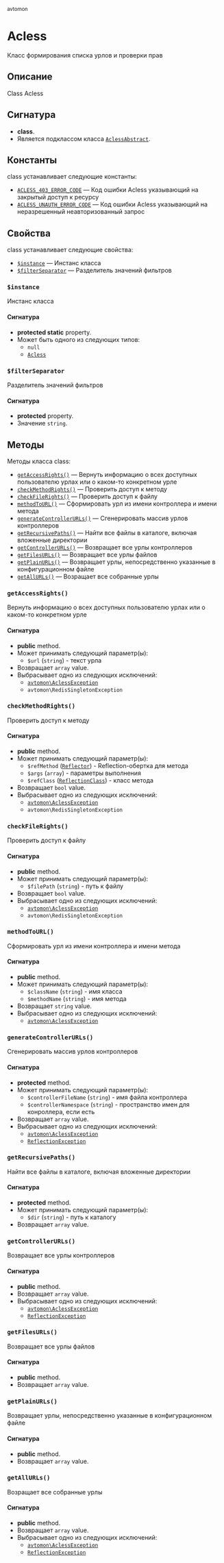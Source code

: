 <small>avtomon</small>

Acless
======

Класс формирования списка урлов и проверки прав

Описание
-----------

Class Acless

Сигнатура
---------

- **class**.
- Является подклассом класса [`AclessAbstract`](../avtomon/AclessAbstract.md).

Константы
---------

class устанавливает следующие константы:

- [`ACLESS_403_ERROR_CODE`](#ACLESS_403_ERROR_CODE) &mdash; Код ошибки Acless указывающий на закрытый доступ к ресурсу
- [`ACLESS_UNAUTH_ERROR_CODE`](#ACLESS_UNAUTH_ERROR_CODE) &mdash; Код ошибки Acless указывающий на неразрешенный неавторизованный запрос

Свойства
----------

class устанавливает следующие свойства:

- [`$instance`](#$instance) &mdash; Инстанс класса
- [`$filterSeparator`](#$filterSeparator) &mdash; Разделитель значений фильтров

### `$instance` <a name="instance"></a>

Инстанс класса

#### Сигнатура

- **protected static** property.
- Может быть одного из следующих типов:
    - `null`
    - [`Acless`](../avtomon/Acless.md)

### `$filterSeparator` <a name="filterSeparator"></a>

Разделитель значений фильтров

#### Сигнатура

- **protected** property.
- Значение `string`.

Методы
-------

Методы класса class:

- [`getAccessRights()`](#getAccessRights) &mdash; Вернуть информацию о всех доступных пользователю урлах или о каком-то конкретном урле
- [`checkMethodRights()`](#checkMethodRights) &mdash; Проверить доступ к методу
- [`checkFileRights()`](#checkFileRights) &mdash; Проверить доступ к файлу
- [`methodToURL()`](#methodToURL) &mdash; Сформировать урл из имени контроллера и имени метода
- [`generateControllerURLs()`](#generateControllerURLs) &mdash; Сгенерировать массив урлов контроллеров
- [`getRecursivePaths()`](#getRecursivePaths) &mdash; Найти все файлы в каталоге, включая вложенные директории
- [`getControllerURLs()`](#getControllerURLs) &mdash; Возвращает все урлы контроллеров
- [`getFilesURLs()`](#getFilesURLs) &mdash; Возвращает все урлы файлов
- [`getPlainURLs()`](#getPlainURLs) &mdash; Возвращает урлы, непосредственно указанные в конфигурационном файле
- [`getAllURLs()`](#getAllURLs) &mdash; Возращает все собранные урлы

### `getAccessRights()` <a name="getAccessRights"></a>

Вернуть информацию о всех доступных пользователю урлах или о каком-то конкретном урле

#### Сигнатура

- **public** method.
- Может принимать следующий параметр(ы):
    - `$url` (`string`) - текст урла
- Возвращает `array` value.
- Выбрасывает одно из следующих исключений:
    - [`avtomon\AclessException`](../avtomon/AclessException.md)
    - `avtomon\RedisSingletonException`

### `checkMethodRights()` <a name="checkMethodRights"></a>

Проверить доступ к методу

#### Сигнатура

- **public** method.
- Может принимать следующий параметр(ы):
    - `$refMethod` ([`Reflector`](http://php.net/class.Reflector)) - Reflection-обертка для метода
    - `$args` (`array`) - параметры выполнения
    - `$refClass` ([`ReflectionClass`](http://php.net/class.ReflectionClass)) - класс метода
- Возвращает `bool` value.
- Выбрасывает одно из следующих исключений:
    - [`avtomon\AclessException`](../avtomon/AclessException.md)
    - `avtomon\RedisSingletonException`

### `checkFileRights()` <a name="checkFileRights"></a>

Проверить доступ к файлу

#### Сигнатура

- **public** method.
- Может принимать следующий параметр(ы):
    - `$filePath` (`string`) - путь к файлу
- Возвращает `bool` value.
- Выбрасывает одно из следующих исключений:
    - [`avtomon\AclessException`](../avtomon/AclessException.md)
    - `avtomon\RedisSingletonException`

### `methodToURL()` <a name="methodToURL"></a>

Сформировать урл из имени контроллера и имени метода

#### Сигнатура

- **public** method.
- Может принимать следующий параметр(ы):
    - `$className` (`string`) - имя класса
    - `$methodName` (`string`) - имя метода
- Возвращает `string` value.
- Выбрасывает одно из следующих исключений:
    - [`avtomon\AclessException`](../avtomon/AclessException.md)

### `generateControllerURLs()` <a name="generateControllerURLs"></a>

Сгенерировать массив урлов контроллеров

#### Сигнатура

- **protected** method.
- Может принимать следующий параметр(ы):
    - `$controllerFileName` (`string`) - имя файла контроллера
    - `$controllerNamespace` (`string`) - пространство имен для конроллера, если есть
- Возвращает `array` value.
- Выбрасывает одно из следующих исключений:
    - [`avtomon\AclessException`](../avtomon/AclessException.md)
    - [`ReflectionException`](http://php.net/class.ReflectionException)

### `getRecursivePaths()` <a name="getRecursivePaths"></a>

Найти все файлы в каталоге, включая вложенные директории

#### Сигнатура

- **protected** method.
- Может принимать следующий параметр(ы):
    - `$dir` (`string`) - путь к каталогу
- Возвращает `array` value.

### `getControllerURLs()` <a name="getControllerURLs"></a>

Возвращает все урлы контроллеров

#### Сигнатура

- **public** method.
- Возвращает `array` value.
- Выбрасывает одно из следующих исключений:
    - [`avtomon\AclessException`](../avtomon/AclessException.md)
    - [`ReflectionException`](http://php.net/class.ReflectionException)

### `getFilesURLs()` <a name="getFilesURLs"></a>

Возвращает все урлы файлов

#### Сигнатура

- **public** method.
- Возвращает `array` value.

### `getPlainURLs()` <a name="getPlainURLs"></a>

Возвращает урлы, непосредственно указанные в конфигурационном файле

#### Сигнатура

- **public** method.
- Возвращает `array` value.

### `getAllURLs()` <a name="getAllURLs"></a>

Возращает все собранные урлы

#### Сигнатура

- **public** method.
- Возвращает `array` value.
- Выбрасывает одно из следующих исключений:
    - [`avtomon\AclessException`](../avtomon/AclessException.md)
    - [`ReflectionException`](http://php.net/class.ReflectionException)


